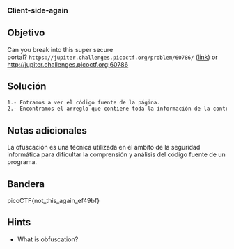 ### Client-side-again
## Objetivo

Can you break into this super secure portal? `https://jupiter.challenges.picoctf.org/problem/60786/` ([link](https://jupiter.challenges.picoctf.org/problem/60786/)) or http://jupiter.challenges.picoctf.org:60786
## Solución
```bash
1.- Entramos a ver el código fuente de la página. 
2.- Encontramos el arreglo que contiene toda la información de la contraseña. 3.- Tratas de encontrar la contraseña hasta que la página de verificado.
```
## Notas adicionales

La ofuscación es una técnica utilizada en el ámbito de la seguridad informática para dificultar la comprensión y análisis del código fuente de un programa.
## Bandera

picoCTF{not_this_again_ef49bf}
## Hints

- What is obfuscation?